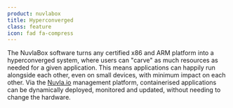 ```yaml
---
product: nuvlabox
title: Hyperconverged
class: feature
icon: fad fa-compress
---
```


The NuvlaBox software turns any certified x86 and ARM platform into a hyperconverged system, where users can "carve" as much resources as needed for a given application.  This means applications can happily run alongside each other, even on small devices, with minimum impact on each other. Via the [Nuvla.io](/products-and-services/nuvla-io/overview) management platform, containerised applications can be dynamically deployed, monitored and updated, without needing to change the hardware.
